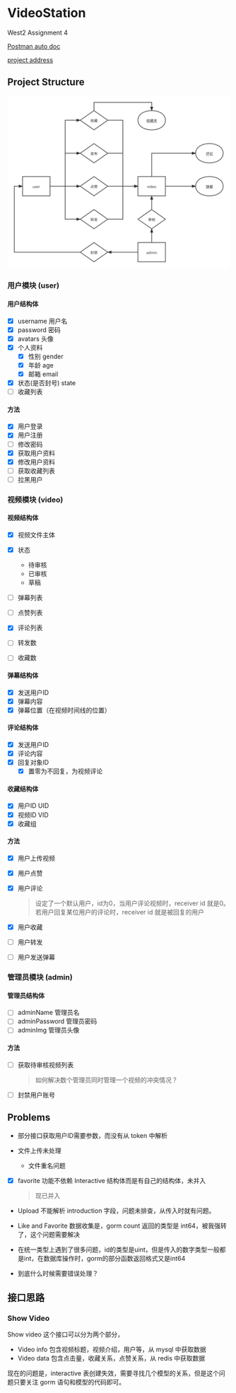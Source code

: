 # VideoStation

West2 Assignment 4

[Postman auto doc](https://documenter.getpostman.com/view/16949749/UVsHS7Cv#intro)

[project address](https://github.com/Anxiu0101/VideoStation)

## Project Structure

![VideoStation](README.assets/VideoStation.svg)

### 用户模块 (user)

#### 用户结构体



- [x] username 用户名
- [x] password 密码
- [x] avatars 头像
- [x] 个人资料
    - [x] 性别 gender
    - [x] 年龄 age
    - [x] 邮箱 email
- [x] 状态(是否封号) state
- [ ] 收藏列表

#### 方法

- [x] 用户登录
- [x] 用户注册
- [ ] 修改密码
- [x] 获取用户资料
- [x] 修改用户资料
- [ ] 获取收藏列表
- [ ] 拉黑用户

### 视频模块 (video)

#### 视频结构体

- [x] 视频文件主体

- [x] 状态
    - 待审核
    - 已审核
    - 草稿
- [ ] 弹幕列表
- [ ] 点赞列表
- [x] 评论列表
- [ ] 转发数
- [ ] 收藏数

#### 弹幕结构体

- [x] 发送用户ID
- [x] 弹幕内容
- [x] 弹幕位置（在视频时间线的位置）

#### 评论结构体

- [x] 发送用户ID
- [x] 评论内容
- [x] 回复对象ID
    - [x] 置零为不回复，为视频评论

#### 收藏结构体

- [x] 用户ID UID
- [x] 视频ID VID
- [x] 收藏组

#### 方法

- [x] 用户上传视频

- [x] 用户点赞

- [x] 用户评论
    
    > 设定了一个默认用户，id为0，当用户评论视频时，receiver id 就是0。若用户回复某位用户的评论时，receiver id 就是被回复的用户
    
- [x] 用户收藏

- [ ] 用户转发

- [ ] 用户发送弹幕

### 管理员模块 (admin)

#### 管理员结构体

- [ ] adminName 管理员名
- [ ] adminPassword 管理员密码
- [ ] adminImg 管理员头像

#### 方法

- [ ] 获取待审核视频列表

  > 如何解决数个管理员同时管理一个视频的冲突情况？

- [ ] 封禁用户账号


## Problems

- 部分接口获取用户ID需要参数，而没有从 token 中解析

- 文件上传未处理
    - 文件重名问题 
    
- [x] favorite 功能不依赖 Interactive 结构体而是有自己的结构体，未并入

    > 现已并入

- Upload 不能解析 introduction 字段，问题未排查，从传入时就有问题。

- Like and Favorite 数据收集是，gorm count 返回的类型是 int64，被我强转了，这个问题需要解决

- 在统一类型上遇到了很多问题，id的类型是uint，但是传入的数字类型一般都是int，在数据库操作时，gorm的部分函数返回格式又是int64

- 到底什么时候需要错误处理？



## 接口思路

### Show Video

Show video 这个接口可以分为两个部分，

- Video info 包含视频标题，视频介绍，用户等，从 mysql 中获取数据
- Video data 包含点击量，收藏关系，点赞关系，从 redis 中获取数据

现在的问题是，interactive 表创建失效，需要寻找几个模型的关系，但是这个问题只要关注 gorm 语句和模型的代码即可。



